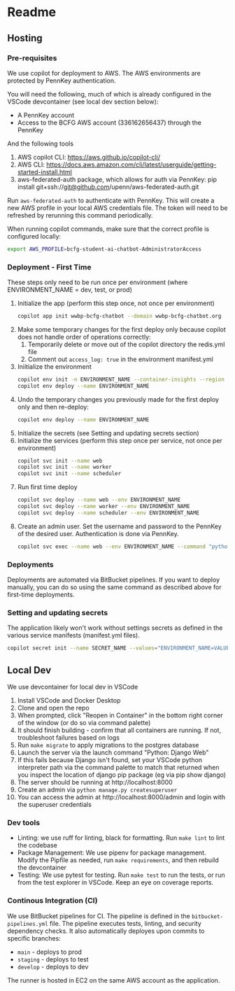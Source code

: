 # Readme

## Hosting

### Pre-requisites

We use copilot for deployment to AWS. The AWS environments are protected by PennKey authentication.

You will need the following, much of which is already configured in the VSCode devcontainer (see local dev section below):

- A PennKey account
- Access to the BCFG AWS account (336162656437) through the PennKey

And the following tools

1. AWS copilot CLI: https://aws.github.io/copilot-cli/
1. AWS CLI: https://docs.aws.amazon.com/cli/latest/userguide/getting-started-install.html
1. aws-federated-auth package, which allows for auth via PennKey: pip install git+ssh://git@github.com/upenn/aws-federated-auth.git

Run `aws-federated-auth` to authenticate with PennKey. This will create a new AWS profile in your local AWS credentials file. The token will need to be refreshed by rerunning this command periodically.

When running copilot commands, make sure that the correct profile is configured locally:
```bash
export AWS_PROFILE=bcfg-student-ai-chatbot-AdministratorAccess
```


### Deployment - First Time

These steps only need to be run once per environment (where ENVIRONMENT_NAME = dev, test, or prod)

1. Initialize the app (perform this step once, not once per environment)
    ```bash
    copilot app init wwbp-bcfg-chatbot --domain wwbp-bcfg-chatbot.org
    ```
1. Make some temporary changes for the first deploy only because copilot does not handle order of operations correctly:
    1. Temporarily delete or move out of the copilot directory the redis.yml file
    1. Comment out `access_log: true` in the environment manifest.yml
1. Iniitialize the environment
    ```bash
    copilot env init -n ENVIRONMENT_NAME --container-insights --region us-east-1
    copilot env deploy --name ENVIRONMENT_NAME
    ```
1. Undo the temporary changes you previously made for the first deploy only and then re-deploy:
    ```bash
    copilot env deploy --name ENVIRONMENT_NAME
    ```
1. Initialize the secrets (see Setting and updating secrets section)
1. Initialize the services (perform this step once per service, not once per environment)
    ```bash
    copilot svc init --name web
    copilot svc init --name worker
    copilot svc init --name scheduler
    ```
1. Run first time deploy
    ```bash
    copilot svc deploy --name web --env ENVIRONMENT_NAME
    copilot svc deploy --name worker --env ENVIRONMENT_NAME
    copilot svc deploy --name scheduler --env ENVIRONMENT_NAME
    ```
1. Create an admin user. Set the username and password to the PennKey of the desired user. Authentication is done via PennKey.
    ```bash
    copilot svc exec --name web --env ENVIRONMENT_NAME --command "python manage.py createsuperuser"
    ```

### Deployments

Deployments are automated via BitBucket pipelines. If you want to deploy manually, you can do so using the same command as described above for first-time deployments.

### Setting and updating secrets

The application likely won't work without settings secrets as defined in the various service manifests (manifest.yml files).

```bash
copilot secret init --name SECRET_NAME --values="ENVIRONMENT_NAME=VALUE"
```

## Local Dev

We use devcontainer for local dev in VSCode
1. Install VSCode and Docker Desktop
1. Clone and open the repo
1. When prompted, click "Reopen in Container" in the bottom right corner of the window (or do so via command palette)
1. It should finish building - confirm that all containers are running. If not, troubleshoot failures based on logs
1. Run `make migrate` to apply migrations to the postgres database
1. Launch the server via the launch command "Python: Django Web"
  1. If this fails because Django isn't found, set your VSCode python interpreter path via the command palette to match that returned when you inspect the location of django pip package (eg via pip show django)
1. The server should be running at http://localhost:8000
1. Create an admin via `python manage.py createsuperuser`
1. You can access the admin at http://localhost:8000/admin and login with the superuser credentials

### Dev tools
- Linting: we use ruff for linting, black for formatting. Run `make lint` to lint the codebase
- Package Management: We use pipenv for package management. Modify the Pipfile as needed, run `make requirements`, and then rebuild the devcontainer
- Testing: We use pytest for testing. Run `make test` to run the tests, or run from the test explorer in VSCode. Keep an eye on coverage reports.

### Continous Integration (CI)

We use BitBucket pipelines for CI. The pipeline is defined in the `bitbucket-pipelines.yml` file. The pipeline executes tests, linting, and security dependency checks. It also automatically deployes upon commits to specific branches:
* `main` - deploys to prod
* `staging` - deploys to test
* `develop` - deploys to dev

The runner is hosted in EC2 on the same AWS account as the application.
